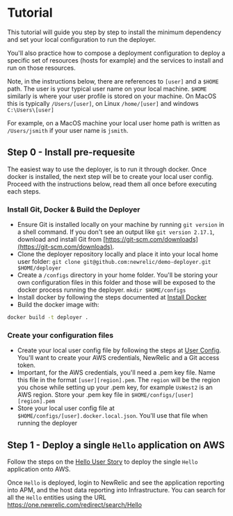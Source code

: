 # Tutorial

This tutorial will guide you step by step to install the minimum dependency and set your local configuration to run the deployer. 

You'll also practice how to compose a deployment configuration to deploy a specific set of resources (hosts for example) and the services to install and run on those resources.

Note, in the instructions below, there are references to `[user]` and a `$HOME` path.
The user is your typical user name on your local machine. 
`$HOME` similarly is where your user profile is stored on your machine. On MacOS this is typically `/Users/[user]`, on Linux `/home/[user]` and windows `C:\Users\[user]`

For example, on a MacOS machine your local user home path is written as `/Users/jsmith` if your user name is `jsmith`.

## Step 0 - Install pre-requesite

The easiest way to use the deployer, is to run it through docker.
Once docker is installed, the next step will be to create your local user config.
Proceed with the instructions below, read them all once before executing each steps.

### Install Git, Docker & Build the Deployer
* Ensure Git is installed locally on your machine by running `git version` in a shell command. If you don't see an output like `git version 2.17.1`, download and install Git from [https://git-scm.com/downloads](https://git-scm.com/downloads).
* Clone the deployer repository locally and place it into your local home user folder:
`git clone git@github.com:newrelic/demo-deployer.git $HOME/deployer`
* Create a `/configs` directory in your home folder. You'll be storing your own configuration files in this folder and those will be exposed to the docker process running the deployer. `mkdir $HOME/configs`
* Install docker by following the steps documented at [Install Docker](../docker/install/README.md)
* Build the docker image with:
```bash 
docker build -t deployer .
``` 

### Create your configuration files
* Create your local user config file by following the steps at [User Config](../user_config/README.md). You'll want to create your AWS credentials, NewRelic and a Git access token. 
* Important, for the AWS credentials, you'll need a .pem key file. Name this file in the format `[user][region].pem`. The `region` will be the region you chose while setting up your .pem key, for example `UsWest2` is an AWS region. Store your .pem key file in `$HOME/configs/[user][region].pem`
* Store your local user config file at `$HOME/configs/[user].docker.local.json`. You'll use that file when running the deployer

## Step 1 - Deploy a single `Hello` application on AWS

Follow the steps on the [Hello User Story](user_stories/Hello/README.md) to deploy the single `Hello` application onto AWS.

Once `Hello` is deployed, login to NewRelic and see the application reporting into APM, and the host data reporting into Infrastructure. You can search for all the `Hello` entities using the URL https://one.newrelic.com/redirect/search/Hello

